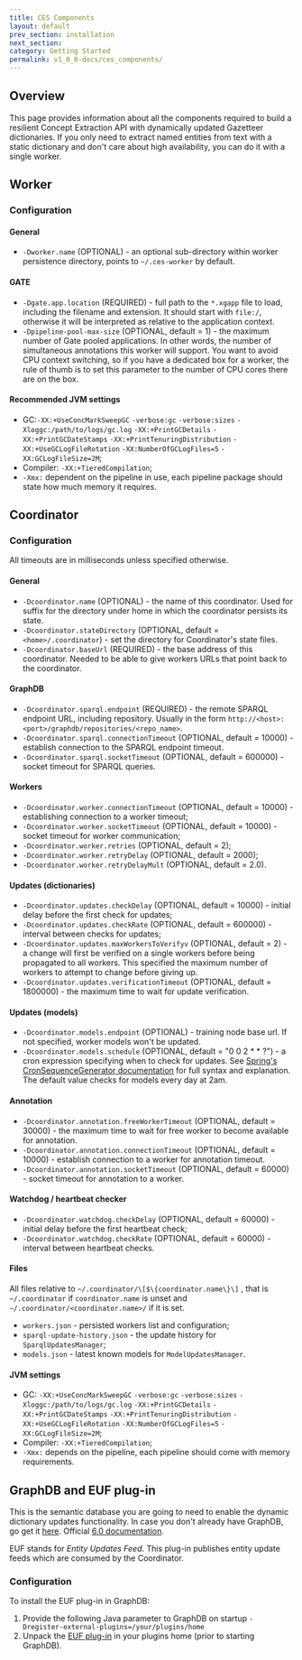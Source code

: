 ```yaml
---
title: CES Components
layout: default
prev_section: installation
next_section:
category: Getting Started
permalink: v1_0_0-docs/ces_components/
---
```


## Overview

This page provides information about all the components required to build a resilient Concept Extraction API with dynamically updated Gazetteer dictionaries. If you only need to extract named entities from text with a static dictionary and don't care about high availability, you can do it with a single worker.

## Worker

### Configuration

#### General

* `-Dworker.name` (OPTIONAL) - an optional sub-directory within worker persistence directory, points to `~/.ces-worker` by default.

#### GATE

* `-Dgate.app.location` (REQUIRED) - full path to the `*.xgapp` file to load, including the filename and extension. It should start with `file:/`, otherwise it will be interpreted as relative to the application context.
* `-Dpipeline-pool-max-size` (OPTIONAL, default = 1) - the maximum number of Gate pooled applications. In other words, the number of simultaneous annotations this worker will support. You want to avoid CPU context switching, so if you have a dedicated box for a worker, the rule of thumb is to set this parameter to the number of CPU cores there are on the box.

#### Recommended JVM settings

* GC:`-XX:+UseConcMarkSweepGC` `-verbose:gc` `-verbose:sizes` `-Xloggc:/path/to/logs/gc.log`
`-XX:+PrintGCDetails` `-XX:+PrintGCDateStamps` `-XX:+PrintTenuringDistribution`
`-XX:+UseGCLogFileRotation` `-XX:NumberOfGCLogFiles=5` `-XX:GCLogFileSize=2M`;
* Compiler: `-XX:+TieredCompilation`;
* `-Xmx:` dependent on the pipeline in use, each pipeline package should state how much memory it requires.

## Coordinator

### Configuration

All timeouts are in milliseconds unless specified otherwise.

#### General

* `-Dcoordinator.name` (OPTIONAL) - the name of this coordinator. Used for suffix for the directory under home in which the coordinator persists its state.
* `-Dcoordinator.stateDirectory` (OPTIONAL, default = `<home>/.coordinator`) - set the directory for Coordinator's state files.
* `-Dcoordinator.baseUrl` (REQUIRED) - the base address of this coordinator. Needed to be able to give workers URLs that point back to the coordinator.

#### GraphDB

* `-Dcoordinator.sparql.endpoint` (REQUIRED) - the remote SPARQL endpoint URL, including repository. Usually in the form `http://<host>:<port>/graphdb/repositories/<repo_name>`.
* `-Dcoordinator.sparql.connectionTimeout` (OPTIONAL, default = 10000) - establish connection to the SPARQL endpoint timeout.
* `-Dcoordinator.sparql.socketTimeout` (OPTIONAL, default = 600000) - socket timeout for SPARQL queries.

#### Workers

* `-Dcoordinator.worker.connectionTimeout` (OPTIONAL, default = 10000) - establishing connection to a worker timeout;
* `-Dcoordinator.worker.socketTimeout` (OPTIONAL, default = 10000) - socket timeout for worker communication;
* `-Dcoordinator.worker.retries` (OPTIONAL, default = 2);
* `-Dcoordinator.worker.retryDelay` (OPTIONAL, default = 2000);
* `-Dcoordinator.worker.retryDelayMult` (OPTIONAL, default = 2.0).

#### Updates (dictionaries)

* `-Dcoordinator.updates.checkDelay` (OPTIONAL, default = 10000) - initial delay before the first check for updates;
* `-Dcoordinator.updates.checkRate` (OPTIONAL, default = 600000) - interval between checks for updates;
* `-Dcoordinator.updates.maxWorkersToVerifyv` (OPTIONAL, default = 2) - a change will first be verified on a single workers before being propagated to all workers. This specified the maximum number of workers to attempt to change before giving up.
* `-Dcoordinator.updates.verificationTimeout` (OPTIONAL, default = 1800000) - the maximum time to wait for update verification.

#### Updates (models)

* `-Dcoordinator.models.endpoint` (OPTIONAL) - training node base url. If not specified, worker models won't be updated.
* `-Dcoordinator.models.schedule` (OPTIONAL, default = "0 0 2 * * ?") - a cron expression specifying when to check for updates. See [Spring's CronSequenceGenerator documentation](http://docs.spring.io/spring/docs/current/javadoc-api/org/springframework/scheduling/support/CronSequenceGenerator.html) for full syntax and explanation. The default value checks for models every day at 2am.

#### Annotation

* `-Dcoordinator.annotation.freeWorkerTimeout` (OPTIONAL, default = 30000) - the maximum time to wait for free worker to become available for annotation.
* `-Dcoordinator.annotation.connectionTimeout` (OPTIONAL, default = 10000) - establish connection to a worker for annotation timeout.
* `-Dcoordinator.annotation.socketTimeout` (OPTIONAL, default = 60000) - socket timeout for annotation to a worker.

#### Watchdog / heartbeat checker

* `-Dcoordinator.watchdog.checkDelay` (OPTIONAL, default = 60000) - initial delay before the first heartbeat check;
* `-Dcoordinator.watchdog.checkRate` (OPTIONAL, default = 60000) - interval between heartbeat checks.

#### Files

All files relative to `~/.coordinator/\[$\{coordinator.name\}\]` , that is `~/.coordinator` if `coordinator.name` is unset and `~/.coordinator/<coordinator.name>/` if it is set.

* `workers.json` - persisted workers list and configuration;
* `sparql-update-history.json` - the update history for `SparqlUpdatesManager`;
* `models.json` - latest known models for `ModelUpdatesManager`.

#### JVM settings

* GC: `-XX:+UseConcMarkSweepGC` `-verbose:gc` `-verbose:sizes` `-Xloggc:/path/to/logs/gc.log`
`-XX:+PrintGCDetails` `-XX:+PrintGCDateStamps` `-XX:+PrintTenuringDistribution`
`-XX:+UseGCLogFileRotation` `-XX:NumberOfGCLogFiles=5` `-XX:GCLogFileSize=2M`;
* Compiler: `-XX:+TieredCompilation`;
* `-Xmx:` depends on the pipeline, each pipeline should come with memory requirements.


## GraphDB and EUF plug-in

This is the semantic database you are going to need to enable the dynamic dictionary updates functionality. In case you don't already have GraphDB, go get it [here](http://info.ontotext.com/graphdb-lite-eval-graphdb). Official [6.0 documentation](http://graphdb.ontotext.com/display/GraphDB6/Home).

EUF stands for *Entity Updates Feed*. This plug-in publishes entity update feeds which are consumed by the Coordinator.

### Configuration

To install the EUF plug-in in GraphDB:
1. Provide the following Java parameter to GraphDB on startup `-Dregister-external-plugins=/your/plugins/home`
2. Unpack the [EUF plug-in](http://maven.ontotext.com/content/repositories/publishing-releases/com/ontotext/ces/graphdb-euf-plugin/1.0.0/graphdb-euf-plugin-1.0.0.zip) in your plugins home (prior to starting GraphDB).
